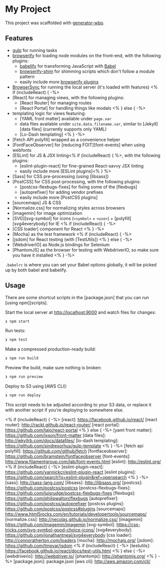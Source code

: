 # My Project

This project was scaffolded with [generator-wbp].

## Features

  * [gulp] for running tasks
  * [browserify] for loading node modules on the front-end, with the following plugins:
    - [babelify] for transforming JavaScript with [Babel]
    - [browserify-shim] for shimming scripts which don't follow a module pattern
    - easily include more [browserify plugins]
  * [BrowserSync] for running the local server (it's loaded with features)
<% if (includeReact) { -%>
  * [React] for managing views, with the following plugins:
    - [React Router] for managing routes
    - [React Portal] for handling things like modals
<% } else { -%>
  * templating logic for views featuring:
    - [YAML front matter] available under `page.var`
    - data files available under `site.data.filename.var`, similar to [Jekyll][data files] (currently supports only YAML)
    - [Lo-Dash templating]
<% } -%>
  * [Fetch API polyfill] wrapped as a convenience helper
  * [FontFaceObserver] for [reducing FOIT][font-events] when using webfonts
  * [ESLint] for JS & JSX linting<% if (includeReact) { %>, with the following plugins:
    - [eslint-plugin-react] for fine-grained React-savvy JSX linting
    - easily include more [ESLint plugins]<% } %>
  * [Sass] for CSS pre-processing (using [libsass])
  * [PostCSS] for CSS post-processing, with the following plugins:
    - [postcss-flexbugs-fixes] for fixing some of the [flexbugs]
    - [autoprefixer] for adding vendor prefixes
    - easily include more [PostCSS plugins]
  * [sourcemaps] JS & CSS
  * [Normalize.css] for normalizing styles across browsers
  * [imagemin] for image optimization
  * [SVG][svg-symbol] for icons (`<symbol>` + `<use>`) + [polyfill][svg4everybody] for IE
<% if (includeReact) { -%>
  * [CSS loader] component for React
<% } -%>
  * [Mocha] as the test framework
<% if (includeReact) { -%>
  * [jsdom] for React testing (with [TestUtils])
<% } else { -%>
  * [WebdriverIO] as Node.js bindings for Selenium
  * [PhantomJS] as the browser for testing with WebdriverIO, so make sure you have it installed
<% } -%>

`.babelrc` is where you can set your Babel options globally, it will be picked up by both babel and babelify.

## Usage

There are some shortcut scripts in the [package.json] that you can run [using npm][scripts].

Start the local server at [http://localhost:9000](http://localhost:9000) and watch files for changes:

```sh
❯ npm start
```

Run tests:

```sh
❯ npm test
```

Make a compressed production-ready build:

```sh
❯ npm run build
```

Preview the build, make sure nothing is broken:

```sh
❯ npm run preview
```

Deploy to S3 using [AWS CLI]:

```sh
❯ npm run deploy
```

This script needs to be adjusted according to your S3 data, or replace it with another script if you're deploying to somewhere else.

[generator-wbp]: https://github.com/silvenon/generator-wbp
[gulp]: http://gulpjs.com/
[browserify]: http://browserify.org/
[babelify]: https://github.com/babel/babelify
[babel]: https://babeljs.io/
[browserify-shim]: https://github.com/thlorenz/browserify-shim
[browserify plugins]: https://github.com/substack/node-browserify/wiki/list-of-transforms
[browsersync]: http://www.browsersync.io/
<% if (includeReact) { -%>
[react]: https://facebook.github.io/react/
[react router]: http://rackt.github.io/react-router/
[react portal]: https://github.com/tajo/react-portal
<% } else { -%>
[yaml front matter]: https://github.com/jxson/front-matter
[data files]: http://jekyllrb.com/docs/datafiles/
[lo-dash templating]: https://github.com/sindresorhus/gulp-template
<% } -%>
[fetch api polyfill]: https://github.com/github/fetch
[fontfaceobserver]: https://github.com/bramstein/fontfaceobserver
[font-events]: http://www.filamentgroup.com/lab/font-events.html
[eslint]: http://eslint.org/
<% if (includeReact) { -%>
[eslint-plugin-react]: https://github.com/yannickcr/eslint-plugin-react
[eslint plugins]: https://github.com/search?q=eslint-plugin&ref=opensearch
<% } -%>
[sass]: http://sass-lang.com/
[libsass]: http://libsass.org/
[postcss]: https://github.com/postcss/postcss
[postcss-flexbugs-fixes]: https://github.com/luisrudge/postcss-flexbugs-fixes
[flexbugs]: https://github.com/philipwalton/flexbugs
[autoprefixer]: https://github.com/postcss/autoprefixer
[postcss plugins]: https://github.com/postcss/postcss#plugins
[sourcemaps]: http://www.html5rocks.com/en/tutorials/developertools/sourcemaps/
[normalize.css]: http://necolas.github.io/normalize.css/
[imagemin]: https://github.com/imagemin/imagemin
[svg-symbol]: https://css-tricks.com/svg-symbol-good-choice-icons/
[svg4everybody]: https://github.com/jonathantneal/svg4everybody
[css loader]: http://connoratherton.com/loaders
[mocha]: http://mochajs.org/
[jsdom]: https://github.com/tmpvar/jsdom
<% if (includeReact) { -%>
[testutils]: https://facebook.github.io/react/docs/test-utils.html
<% } else { -%>
[webdriverio]: http://webdriver.io/
[phantomjs]: http://phantomjs.org/
<% } -%>
[package.json]: package.json
[aws cli]: http://aws.amazon.com/cli/
